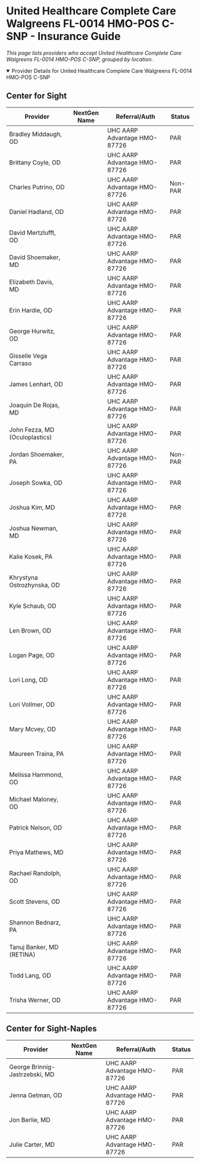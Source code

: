 # United Healthcare Complete Care Walgreens FL-0014 HMO-POS C-SNP - Insurance Guide

*This page lists providers who accept United Healthcare Complete Care Walgreens FL-0014 HMO-POS C-SNP, grouped by location.*

<details open><summary>Provider Details for United Healthcare Complete Care Walgreens FL-0014 HMO-POS C-SNP</summary>

## Center for Sight

| Provider | NextGen Name | Referral/Auth | Status |
|----------|-------------|--------------|--------|
| Bradley Middaugh, OD |  | UHC AARP Advantage HMO-87726 | PAR |
| Brittany Coyle, OD |  | UHC AARP Advantage HMO-87726 | PAR |
| Charles Putrino, OD |  | UHC AARP Advantage HMO-87726 | Non-PAR |
| Daniel Hadland, OD |  | UHC AARP Advantage HMO-87726 | PAR |
| David Mertzlufft, OD |  | UHC AARP Advantage HMO-87726 | PAR |
| David Shoemaker, MD |  | UHC AARP Advantage HMO-87726 | PAR |
| Elizabeth Davis, MD |  | UHC AARP Advantage HMO-87726 | PAR |
| Erin Hardie, OD |  | UHC AARP Advantage HMO-87726 | PAR |
| George Hurwitz, OD |  | UHC AARP Advantage HMO-87726 | PAR |
| Gisselle Vega Carraso |  | UHC AARP Advantage HMO-87726 | PAR |
| James Lenhart, OD |  | UHC AARP Advantage HMO-87726 | PAR |
| Joaquin De Rojas, MD |  | UHC AARP Advantage HMO-87726 | PAR |
| John Fezza, MD (Oculoplastics) |  | UHC AARP Advantage HMO-87726 | PAR |
| Jordan Shoemaker, PA |  | UHC AARP Advantage HMO-87726 | Non-PAR |
| Joseph Sowka, OD |  | UHC AARP Advantage HMO-87726 | PAR |
| Joshua Kim, MD |  | UHC AARP Advantage HMO-87726 | PAR |
| Joshua Newman, MD |  | UHC AARP Advantage HMO-87726 | PAR |
| Kalie Kosek, PA |  | UHC AARP Advantage HMO-87726 | PAR |
| Khrystyna Ostrozhynska, OD |  | UHC AARP Advantage HMO-87726 | PAR |
| Kyle Schaub, OD |  | UHC AARP Advantage HMO-87726 | PAR |
| Len Brown, OD |  | UHC AARP Advantage HMO-87726 | PAR |
| Logan Page, OD |  | UHC AARP Advantage HMO-87726 | PAR |
| Lori Long, OD |  | UHC AARP Advantage HMO-87726 | PAR |
| Lori Vollmer, OD |  | UHC AARP Advantage HMO-87726 | PAR |
| Mary Mcvey, OD |  | UHC AARP Advantage HMO-87726 | PAR |
| Maureen Traina, PA |  | UHC AARP Advantage HMO-87726 | PAR |
| Melissa Hammond, OD |  | UHC AARP Advantage HMO-87726 | PAR |
| Michael Maloney, OD |  | UHC AARP Advantage HMO-87726 | PAR |
| Patrick Nelson, OD |  | UHC AARP Advantage HMO-87726 | PAR |
| Priya Mathews, MD |  | UHC AARP Advantage HMO-87726 | PAR |
| Rachael Randolph, OD |  | UHC AARP Advantage HMO-87726 | PAR |
| Scott Stevens, OD |  | UHC AARP Advantage HMO-87726 | PAR |
| Shannon Bednarz, PA |  | UHC AARP Advantage HMO-87726 | PAR |
| Tanuj Banker, MD (RETINA) |  | UHC AARP Advantage HMO-87726 | PAR |
| Todd Lang, OD |  | UHC AARP Advantage HMO-87726 | PAR |
| Trisha Werner, OD |  | UHC AARP Advantage HMO-87726 | PAR |

## Center for Sight-Naples

| Provider | NextGen Name | Referral/Auth | Status |
|----------|-------------|--------------|--------|
| George Brinnig-Jastrzebski, MD |  | UHC AARP Advantage HMO-87726 | PAR |
| Jenna Getman, OD |  | UHC AARP Advantage HMO-87726 | PAR |
| Jon Berlie, MD |  | UHC AARP Advantage HMO-87726 | PAR |
| Julie Carter, MD |  | UHC AARP Advantage HMO-87726 | PAR |

</details>

